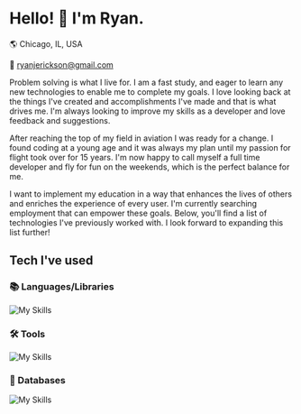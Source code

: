 # Hello! 👋 I'm Ryan.

🌎 Chicago, IL, USA

📧 ryanjerickson@gmail.com

Problem solving is what I live for. I am a fast study, and eager to learn any new technologies to enable me to complete my goals. I love looking back at the things I've created and accomplishments I've made and that is what drives me. I'm always looking to improve my skills as a developer and love feedback and suggestions.

After reaching the top of my field in aviation I was ready for a change. I found coding at a young age and it was always my plan until my passion for flight took over for 15 years. I'm now happy to call myself a full time developer and fly for fun on the weekends, which is the perfect balance for me.

I want to implement my education in a way that enhances the lives of others and enriches the experience of every user. I'm currently searching employment that can empower these goals. Below, you'll find a list of technologies I've previously worked with. I look forward to expanding this list further!


## Tech I've used
### 📚 Languages/Libraries
![My Skills](https://skillicons.dev/icons?i=js,react,redux,html,css,py,nodejs,flask,express)
### 🛠 Tools
![My Skills](https://skillicons.dev/icons?i=aws,docker,github,postman,netlify,vscode)
### 💾 Databases
![My Skills](https://skillicons.dev/icons?i=sqlite,postgres,graphql)
